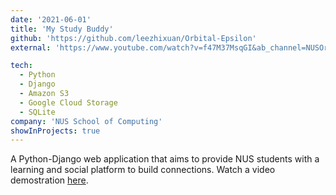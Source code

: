 ```yaml
---
date: '2021-06-01'
title: 'My Study Buddy'
github: 'https://github.com/leezhixuan/Orbital-Epsilon'
external: 'https://www.youtube.com/watch?v=f47M37MsqGI&ab_channel=NUSOrbital'

tech:
  - Python
  - Django 
  - Amazon S3 
  - Google Cloud Storage
  - SQLite 
company: 'NUS School of Computing'
showInProjects: true
---
```

A Python-Django web application that aims to provide NUS students with a learning and social platform to build connections. Watch a video demostration [here](https://www.youtube.com/watch?v=f47M37MsqGI&ab_channel=NUSOrbital).
